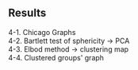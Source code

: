 ## Results

4-1. Chicago Graphs  
4-2. Bartlett test of sphericity -> PCA  
4-3. Elbod method -> clustering map  
4-4. Clustered groups' graph  

